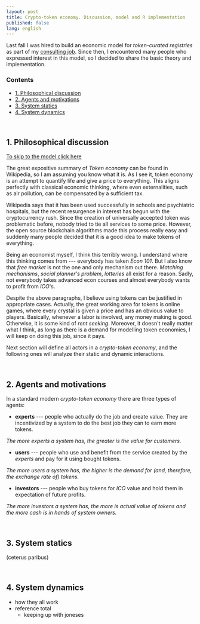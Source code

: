 ```yaml
---
layout: post
title: Crypto-token economy. Discussion, model and R implementation
published: false
lang: english
---
```


Last fall I was hired to build an economic model for _token-curated registries_ as part of my [consulting job](/#hire). Since then, I encountered many people who expressed interest in this model, so I decided to share the basic theory and implementation.

### Contents
<ul class="index">
<li><a href="#intro">1. Philosophical discussion</a></li>
<li><a href="#agents">2. Agents and motivations</a></li>
<li><a href="#statics">3. System statics</a></li>
<li><a href="#dynamics">4. System dynamics</a></li>
</ul>

<a name="intro"></a><br>
## 1. Philosophical discussion

<a href="#agents">To skip to the model click here</a>

The great expositive summary of _Token economy_ can be found in Wikipedia, so I am assuming you know what it is. As I see it, token economy is an attempt to quantify life and give a price to everything. This aligns perfectly with classical economic thinking, where even externalities, such as air pollution, can be compensated by a sufficient tax.  

Wikipedia says that it has been used successfully in schools and psychiatric hospitals, but the recent resurgence in interest has begun with the cryptocurrency rush. Since the creation of universally accepted token was problematic before, nobody tried to tie all services to some price. However, the open source blockchain algorithms made this process really easy and suddenly many people decided that it is a good idea to make tokens of everything. 
 
    
Being an economist myself, I think this terribly wrong. I understand where this thinking comes from --- everybody has taken _Econ 101_. But I also know that _free market_ is not the one and only mechanism out there. _Matching mechanisms_, _social planner's problem_, _lotteries_ all exist for a reason. Sadly, not everybody takes advanced econ courses and almost everybody wants to profit from _ICO_'s.  

Despite the above paragraphs, I believe using tokens can be justified in appropriate cases. Actually, the great working area for tokens is online games, where every crystal is given a price and has an obvious value to players. Basically, whenever a labor is involved, any money making is good. Otherwise, it is some kind of _rent seeking_. Moreover, it doesn't really matter what I think, as long as there is a demand for modelling token economies, I will keep on doing this job, since it pays.  

Next section will define all actors in a _crypto-token economy_, and the following ones will analyze their static and dynamic interactions.

<a name="agents"></a><br>
## 2. Agents and motivations

In a standard modern _crypto-token economy_ there are three types of agents:

- **experts** --- people who actually do the job and create value. They are incentivized by a system to do the best job they can to earn more tokens.  

_The more experts a system has, the greater is the value for customers._
- **users** --- people who use and benefit from the service created by the _experts_ and pay for it using bought tokens.  

_The more users a system has, the higher is the demand for (and, therefore, the exchange rate of) tokens._
- **investors** --- people who buy tokens for _ICO_ value and hold them in expectation of future profits.  

_The more investors a system has, the more is actual value of tokens and the more cash is in hands of system owners._


<a name="statics"></a><br>
## 3. System statics
(ceterus paribus)


<a name="dynamics"></a><br>
## 4. System dynamics

- how they all work
- reference total
	- keeping up with joneses



